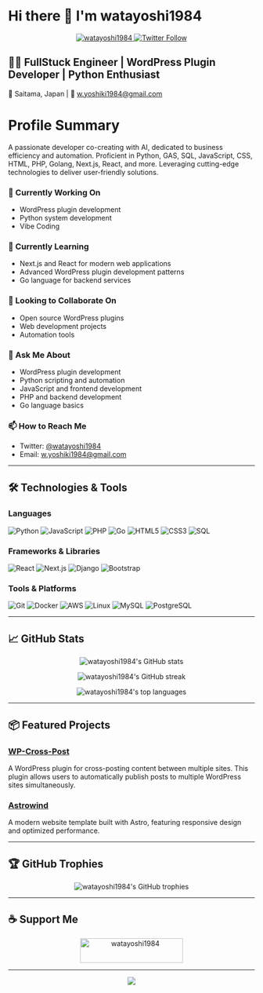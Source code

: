 # Hi there 👋 I'm watayoshi1984

<p align="center">
  <a href="https://github.com/watayoshi1984/watayoshi1984">
    <img src="https://komarev.com/ghpvc/?username=watayoshi1984&label=Profile%20views&color=0e75b6&style=flat" alt="watayoshi1984" />
  </a>
  <a href="https://x.com/watayoshi1984">
    <img alt="Twitter Follow" src="https://img.shields.io/twitter/follow/watayoshi1984?style=social">
  </a>
</p>

## 👨‍💻 FullStuck Engineer | WordPress Plugin Developer | Python Enthusiast

📍 Saitama, Japan | 📧 w.yoshiki1984@gmail.com

# Profile Summary
A passionate developer co-creating with AI, dedicated to business efficiency and automation. Proficient in Python, GAS, SQL, JavaScript, CSS, HTML, PHP, Golang, Next.js, React, and more. Leveraging cutting-edge technologies to deliver user-friendly solutions.

### 🔭 Currently Working On
- WordPress plugin development
- Python system development
- Vibe Coding

### 🌱 Currently Learning
- Next.js and React for modern web applications
- Advanced WordPress plugin development patterns
- Go language for backend services

### 👯 Looking to Collaborate On
- Open source WordPress plugins
- Web development projects
- Automation tools

### 💬 Ask Me About
- WordPress plugin development
- Python scripting and automation
- JavaScript and frontend development
- PHP and backend development
- Go language basics

### 📫 How to Reach Me
- Twitter: [@watayoshi1984](https://x.com/watayoshi1984)
- Email: w.yoshiki1984@gmail.com

---

## 🛠️ Technologies & Tools

### Languages
![Python](https://img.shields.io/badge/-Python-3776AB?style=flat-square&logo=python&logoColor=white)
![JavaScript](https://img.shields.io/badge/-JavaScript-F7DF1E?style=flat-square&logo=javascript&logoColor=black)
![PHP](https://img.shields.io/badge/-PHP-777BB4?style=flat-square&logo=php&logoColor=white)
![Go](https://img.shields.io/badge/-Go-00ADD8?style=flat-square&logo=go&logoColor=white)
![HTML5](https://img.shields.io/badge/-HTML5-E34F26?style=flat-square&logo=html5&logoColor=white)
![CSS3](https://img.shields.io/badge/-CSS3-1572B6?style=flat-square&logo=css3&logoColor=white)
![SQL](https://img.shields.io/badge/-SQL-4479A1?style=flat-square&logo=postgresql&logoColor=white)

### Frameworks & Libraries
![React](https://img.shields.io/badge/-React-61DAFB?style=flat-square&logo=react&logoColor=black)
![Next.js](https://img.shields.io/badge/-Next.js-000000?style=flat-square&logo=next.js&logoColor=white)
![Django](https://img.shields.io/badge/-Django-092E20?style=flat-square&logo=django&logoColor=white)
![Bootstrap](https://img.shields.io/badge/-Bootstrap-7952B3?style=flat-square&logo=bootstrap&logoColor=white)

### Tools & Platforms
![Git](https://img.shields.io/badge/-Git-F05032?style=flat-square&logo=git&logoColor=white)
![Docker](https://img.shields.io/badge/-Docker-2496ED?style=flat-square&logo=docker&logoColor=white)
![AWS](https://img.shields.io/badge/-AWS-232F3E?style=flat-square&logo=amazon-aws&logoColor=white)
![Linux](https://img.shields.io/badge/-Linux-FCC624?style=flat-square&logo=linux&logoColor=black)
![MySQL](https://img.shields.io/badge/-MySQL-4479A1?style=flat-square&logo=mysql&logoColor=white)
![PostgreSQL](https://img.shields.io/badge/-PostgreSQL-336791?style=flat-square&logo=postgresql&logoColor=white)

---

## 📈 GitHub Stats

<p align="center">
  <img src="https://github-readme-stats.vercel.app/api?username=watayoshi1984&show_icons=true&theme=transparent&hide_border=true" alt="watayoshi1984's GitHub stats" />
</p>

<p align="center">
  <img src="https://github-readme-streak-stats.herokuapp.com/?user=watayoshi1984&theme=transparent&hide_border=true" alt="watayoshi1984's GitHub streak" />
</p>

<p align="center">
  <img src="https://github-readme-stats.vercel.app/api/top-langs?username=watayoshi1984&show_icons=true&locale=en&layout=compact&theme=transparent&hide_border=true" alt="watayoshi1984's top languages" />
</p>

---

## 📦 Featured Projects

### [WP-Cross-Post](https://github.com/watayoshi1984/wp-plugin)
A WordPress plugin for cross-posting content between multiple sites. This plugin allows users to automatically publish posts to multiple WordPress sites simultaneously.

### [Astrowind](https://github.com/watayoshi1984/astrowind)
A modern website template built with Astro, featuring responsive design and optimized performance.

---

## 🏆 GitHub Trophies

<p align="center">
  <img src="https://github-profile-trophy.vercel.app/?username=watayoshi1984&theme=onedark&no-frame=true&row=1&column=7" alt="watayoshi1984's GitHub trophies" />
</p>

---

## ☕ Support Me

<p align="center">
  <a href="https://ko-fi.com/watayoshi1984">
    <img src="https://cdn.ko-fi.com/cdn/kofi3.png?v=3" height="50" width="210" alt="watayoshi1984" />
  </a>
</p>

---

<p align="center">
  <img src="https://capsule-render.vercel.app/api?type=waving&color=gradient&height=100&section=footer"/>
</p>